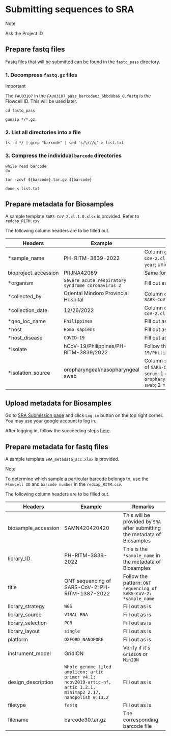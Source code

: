 # Submitting sequences to SRA
> [!NOTE]
Ask the Project ID

## Prepare fastq files
Fastq files that will be submitted can be found in the `fastq_pass` directory.

### 1. Decompress `fastq.gz` files
> [!IMPORTANT]
The `FAU03107` in the `FAU03107_pass_barcode03_6bbd8ba6_0.fastq` is the Flowcell ID. This will be used later.
```
cd fastq_pass

gunzip */*.gz
```


### 2. List all directories into a file

```
ls -d */ | grep "barcode" | sed 's/\///g' > list.txt
```

### 3. Compress the individual `barcode` directories
```
while read barcode
do

tar -zcvf ${barcode}.tar.gz ${barcode}

done < list.txt
```


## Prepare metadata for Biosamples
A sample template `SARS-CoV-2.cl.1.0.xlsx` is provided. Refer to `redcap_RITM.csv`

The following column headers are to be filled out. </br>

| Headers | Example | Remarks |
| ------- | ------- | ------- |
| *sample_name | PH-RITM-3839-2022 | Column `gisaid_name` of `SARS-CoV-2.cl.1.0.xlsx` added with `-year`; unique for each sample |
| bioproject_accession | PRJNA42069 | Same for all samples |
| *organism | `Severe acute respiratory syndrome coronavirus 2` | Fill out as is |
| *collected_by | Oriental Mindoro Provincial Hospital | Column `originating_lab` of `SARS-CoV-2.cl.1.0.xlsx` |
| *collection_date | 12/26/2022 | Column `date_collected` of `SARS-CoV-2.cl.1.0.xlsx` |
| *geo_loc_name | `Philippines` | Fill out as is |
| *host | `Homo sapiens` | Fill out as is |
| *host_disease | `COVID-19` | Fill out as is |
| *isolate | hCoV-19/Philippines/PH-RITM-3839/2022 | Follow the pattern: `hCoV-19/Philippines`/`gisaid_name`/`year` |
| *isolation_source | oropharyngeal/nasopharyngeal swab | Column `sample_type_collected` of `SARS-CoV-2.cl.1.0.xlsx`: 0 = `serum`; 1 = `oropharyngeal/nasopharyngeal swab`; 2 = `other` |


## Upload metadata for Biosamples
Go to [SRA Submission page](https://submit.ncbi.nlm.nih.gov/subs/sra/) and click `Log in` button on the top right corner. You may use your google account to log in. </br>

After logging in, follow the succeeding steps [here](https://github.com/abulenciamiguel/dev_SRAsubmission/blob/master/data/metadata_biosamples.pdf).

## Prepare metadata for fastq files
A sample template `SRA_metadata_acc.xlsx` is provided.

>[!NOTE]
To determine which sample a particular barcode belongs to, use the `Flowcell ID` and `barcode number` in the `redcap_RITM.csv`.

The following column headers are to be filled out. </br>

| Headers | Example | Remarks |
| ------- | ------- | ------- |
| biosample_accession | SAMN420420420 | This will be provided by `SRA` after submitting the metadata of Biosamples |
| library_ID | PH-RITM-3839-2022 | This is the `*sample_name` in the metadata of Biosamples |
| title | ONT sequencing of SARS-CoV-2: PH-RITM-1387-2022 | Follow the pattern: `ONT sequencing of SARS-CoV-2:` `*sample_name` |
| library_strategy | `WGS` | Fill out as is |
| library_source | `VIRAL RNA` | Fill out as is |
| library_selection | `PCR` | Fill out as is |
| library_layout | `single` | Fill out as is |
| platform | `OXFORD_NANOPORE` | Fill out as is |
| instrument_model | GridION | Verify if it's `GridION` or `MinION`
| design_description | `Whole genome tiled amplicon; artic primer v4.1; ncov2019-artic-nf, artic 1.2.1, minimap2 2.17, nanopolish 0.13.2` | Fill out as is |
| filetype | `fastq` | Fill out as is |
| filename | barcode30.tar.gz | The corresponding barcode file |
